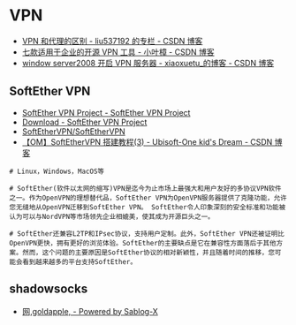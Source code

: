 # VPN

- [VPN 和代理的区别 - liu537192 的专栏 - CSDN 博客](https://blog.csdn.net/liu537192/article/details/38495789)
- [七款适用于企业的开源 VPN 工具 - 小叶樟 - CSDN 博客](https://blog.csdn.net/xinfei1969/article/details/81117345)
- [window server2008 开启 VPN 服务器 - xiaoxuetu\_的博客 - CSDN 博客](https://blog.csdn.net/xiaoxuetu_/article/details/74783548)

## SoftEther VPN

- [SoftEther VPN Project - SoftEther VPN Project](https://www.softether.org/)
- [Download - SoftEther VPN Project](https://www.softether.org/5-download)
- [SoftEtherVPN/SoftEtherVPN](https://github.com/SoftEtherVPN/SoftEtherVPN/)
- [【OM】SoftEtherVPN 搭建教程(3) - Ubisoft-One kid's Dream - CSDN 博客](https://blog.csdn.net/SugaryoTT/article/details/70990728)

```shell
# Linux，Windows，MacOS等

# SoftEther(软件以太网的缩写)VPN是迄今为止市场上最强大和用户友好的多协议VPN软件之一。作为OpenVPN的理想替代品，SoftEther VPN为OpenVPN服务器提供了克隆功能，允许您无缝地从OpenVPN迁移到SoftEther VPN。 SoftEther令人印象深刻的安全标准和功能被认为可以与NordVPN等市场领先企业相媲美，使其成为开源巨头之一。

# SoftEther还兼容L2TP和IPsec协议，支持用户定制。此外，SoftEther VPN还被证明比OpenVPN更快，拥有更好的浏览体验。SoftEther的主要缺点是它在兼容性方面落后于其他方案。然而，这个问题的主要原因是SoftEther协议的相对新颖性，并且随着时间的推移，您可能会看到越来越多的平台支持SoftEther。
```

## shadowsocks

- [网,goldapple, - Powered by Sablog-X](http://www.goldapple.name/blog/?action=show&id=1583)
